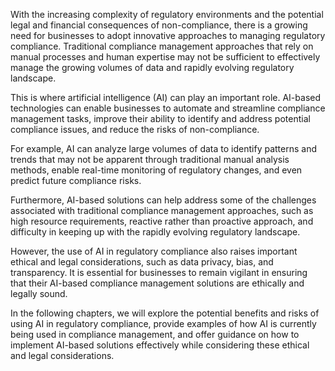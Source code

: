 
With the increasing complexity of regulatory environments and the potential legal and financial consequences of non-compliance, there is a growing need for businesses to adopt innovative approaches to managing regulatory compliance. Traditional compliance management approaches that rely on manual processes and human expertise may not be sufficient to effectively manage the growing volumes of data and rapidly evolving regulatory landscape.

This is where artificial intelligence (AI) can play an important role. AI-based technologies can enable businesses to automate and streamline compliance management tasks, improve their ability to identify and address potential compliance issues, and reduce the risks of non-compliance.

For example, AI can analyze large volumes of data to identify patterns and trends that may not be apparent through traditional manual analysis methods, enable real-time monitoring of regulatory changes, and even predict future compliance risks.

Furthermore, AI-based solutions can help address some of the challenges associated with traditional compliance management approaches, such as high resource requirements, reactive rather than proactive approach, and difficulty in keeping up with the rapidly evolving regulatory landscape.

However, the use of AI in regulatory compliance also raises important ethical and legal considerations, such as data privacy, bias, and transparency. It is essential for businesses to remain vigilant in ensuring that their AI-based compliance management solutions are ethically and legally sound.

In the following chapters, we will explore the potential benefits and risks of using AI in regulatory compliance, provide examples of how AI is currently being used in compliance management, and offer guidance on how to implement AI-based solutions effectively while considering these ethical and legal considerations.
